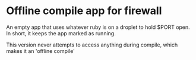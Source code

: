 Offline compile app for firewall
===============================

An empty app that uses whatever ruby is on a droplet to hold $PORT open.
In short, it keeps the app marked as running.

This version never attempts to access anything during compile, which makes
it an 'offline compile'

